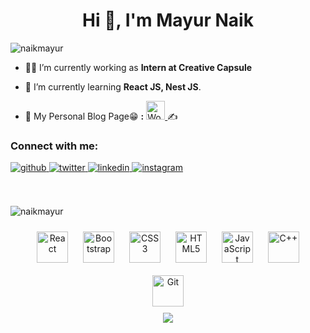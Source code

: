 <h1 align="center">Hi 👋, I'm Mayur Naik</h1>
<p align="left"> <img src="https://komarev.com/ghpvc/?username=naikmayur&label=Profile%20views&color=0e75b6&style=flat" alt="naikmayur" /> </p>

- 👨‍💻 I’m currently working as **Intern at Creative Capsule**

- 🌱 I’m currently learning **React JS, Nest JS**.

- 📝 My Personal Blog Page😁 **:**  <a href="https://mayurwritings.wordpress.com/" target="_blank"><img  src=https://e7.pngegg.com/pngimages/359/247/png-clipart-website-development-wordpress-computer-icons-blog-computer-file-wordpress-blue-text-thumbnail.png alt="Worpress" height="30" /> 
</a>✍

<h3 align="left">Connect with me:</h3>
<div align="left">
<a href="https://github.com/NaikMayur" target="_blank">
<img src=https://img.shields.io/badge/github-%2324292e.svg?&style=for-the-badge&logo=github&logoColor=white alt=github style="margin-bottom: 5px;" />
</a>
<a href="https://twitter.com/mayurnaik364" target="_blank">
<img src=https://img.shields.io/badge/twitter-%2300acee.svg?&style=for-the-badge&logo=twitter&logoColor=white alt=twitter style="margin-bottom: 5px;" />
</a>
<a href="https://linkedin.com/in/NaikMayur" target="_blank">
<img src=https://img.shields.io/badge/linkedin-%231E77B5.svg?&style=for-the-badge&logo=linkedin&logoColor=white alt=linkedin style="margin-bottom: 5px;" />
</a>
<a href="https://instagram.com/ma.yur._" target="_blank">
<img src=https://img.shields.io/badge/instagram-%23000000.svg?&style=for-the-badge&logo=instagram&logoColor=white alt=instagram style="margin-bottom: 5px;" />
</a>  
</div>  
<br/><br/>
<div align="left">
<p><img src="https://github-readme-stats.vercel.app/api/top-langs?username=naikmayur&show_icons=true&locale=en&layout=compact" alt="naikmayur" /></p></div>
<div align="left">
<!-- <p><img align="left" src="https://github-readme-stats.vercel.app/api?username=naikmayur&show_icons=true&locale=en" alt="naikmayur" /></p>
<br/><br/><br/><br/><br/><br/><br/><br/><br/><br/> -->
</div>
<div align="center">  
<a href="https://reactjs.org/" target="_blank"><img style="margin: 10px" src="https://profilinator.rishav.dev/skills-assets/react-original-wordmark.svg" alt="React" height="50" /></a>  
<a href="https://getbootstrap.com/docs/3.4/javascript/" target="_blank"><img style="margin: 10px" src="https://profilinator.rishav.dev/skills-assets/bootstrap-plain.svg" alt="Bootstrap" height="50" /></a>  
<a href="https://www.w3schools.com/css/" target="_blank"><img style="margin: 10px" src="https://profilinator.rishav.dev/skills-assets/css3-original-wordmark.svg" alt="CSS3" height="50" /></a>  
<a href="https://en.wikipedia.org/wiki/HTML5" target="_blank"><img style="margin: 10px" src="https://profilinator.rishav.dev/skills-assets/html5-original-wordmark.svg" alt="HTML5" height="50" /></a>  
<a href="https://www.javascript.com/" target="_blank"><img style="margin: 10px" src="https://profilinator.rishav.dev/skills-assets/javascript-original.svg" alt="JavaScript" height="50" /></a>  
 <a href="https://www.cplusplus.com/" target="_blank"><img style="margin: 10px" src="https://profilinator.rishav.dev/skills-assets/cplusplus-original.svg" alt="C++" height="50" /></a>  
<!-- <a href="https://www.php.net/" target="_blank"><img style="margin: 10px" src="https://profilinator.rishav.dev/skills-assets/php-original.svg" alt="PHP" height="50" /></a>     -->
<a href="https://github.com/" target="_blank"><img style="margin: 10px" src="https://profilinator.rishav.dev/skills-assets/git-scm-icon.svg" alt="Git" height="50" /></a>  
</div>
<div align="center">
<img  src="https://user-images.githubusercontent.com/3369400/133268513-5bfe2f93-4402-42c9-a403-81c9e86934b6.jpeg">
  </div>
